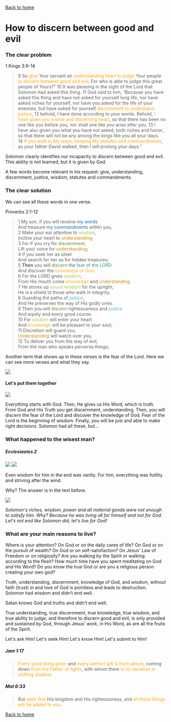 [Back to home](./../index.md)

# How to discern between good and evil

### The clear problem

1 Kings 3:9-14
 >9 So <font color="orange">give</font> Your servant an <font color="orange">understanding heart to judge</font> Your people <font color="orange">to discern between good and evil</font>. For who is able to judge this great people of Yours?”
  10 It was pleasing in the sight of the Lord that Solomon had asked this thing. 11 God said to him, “Because you have asked this thing and have not asked for yourself long life, nor have asked riches for yourself, nor have you asked for the life of your enemies, but have asked for yourself <font color="orange">discernment to understand justice</font>, 12 behold, I have done according to your words. Behold, <font color="orange">I have given you a wise and discerning heart</font>, so that there has been no one like you before you, nor shall one like you arise after you. 13 I have also given you what you have not asked, both riches and honor, so that there will not be any among the kings like you all your days. 14 <font color="orange">If you walk in My ways, keeping My statutes and commandments</font>, as your father David walked, then I will prolong your days.”

Solomon clearly identifies our incapacity to discern between good and evil. This ability is not learned, but it is given by God.

A few words become relevant in his request: give, understanding, discernment, justice, wisdom, statutes and commandments.

### The clear solution
We can see all these words in one verse.

Proverbs 2:1-12
>1 My son, if you will receive <font color="#0070C0">my words</font><br />
And treasure <font color="#0070C0">my commandments</font> within you,<br />
2 Make your ear attentive to <font color="#A2CF49">wisdom</font>,<br />
Incline your heart to <font color="#CF8B03">understanding</font>;<br />
3 For if you cry for <font color="#608F3D">discernment</font>,<br />
Lift your voice for <font color="#CF8B03">understanding</font>;<br />
4 If you seek her as silver<br />
And search for her as for hidden treasures;<br />
5 **Then** you will <font color="#608F3D">discern</font> the <font color="#229E80">fear of the LORD</font><br />
And discover the <font color="#FCB11C">knowledge of God</font>.<br />
6 For the LORD gives <font color="#A2CF49">wisdom</font>;<br />
From His mouth come <font color="#FCB11C">knowledge</font> and <font color="#CF8B03">understanding</font>.<br />
7 He stores up <font color="#A2CF49">sound wisdom</font> for the upright;<br />
He is a shield to those who walk in integrity,<br />
8 Guarding the paths of <font color="#49BBD1">justice</font>,<br />
And He preserves the way of His godly ones.<br />
9 Then you will <font color="#608F3D">discern</font> righteousness and <font color="#49BBD1">justice</font><br />
And equity and every good course.<br />
10 For <font color="#A2CF49">wisdom</font> will enter your heart<br />
And <font color="#FCB11C">knowledge</font> will be pleasant to your soul;<br />
11 Discretion will guard you,<br />
<font color="#CF8B03">Understanding</font> will watch over you,<br />
12 To deliver you from the way of evil,<br />
From the man who speaks perverse things;

Another term that shows up in these verses is the fear of the Lord. Here we can see more verses and what they say.

![](./img/fear-of-the-Lord.png)


#### Let's put them together

![](./img/wisdom-graph.png)

Everything starts with God. Then, He gives us His Word, which is truth. From God and His Truth you get discernment, understanding. Then, you will discern the fear of the Lord and discover the knowledge of God. Fear of the Lord is the beginning of wisdom. Finally, you will be just and able to make right decisions. Solomon had all these, but...

### What happened to the wisest man?
##### Ecclesiastes 2

![](./img/wisdom-ecclesiastes.png)
![](./img/wisdom-vanity.png)

Even wisdom for him in the end was vanity. For him, everything was futility and striving after the wind.

Why? The answer is in the text before.

![](./img/solomon-for-myself.png)

*Solomon's riches, wisdom, power and all material goods were not enough to satisfy him. Why? Because he was living all for himself and not for God. Let's not end like  Solomon did; let's live for God!* 

### What are your main reasons to live?
Where is your attention? On God or on the daily cares of life? On God or on the pursuit of wealth? On God or on self-satisfaction? On Jesus' Law of Freedom or on religiosity? Are you walking by the Spirit or walking according to the flesh? How much time have you spent meditating on God and His Word? Do you know the true God or are you a religious person creating your own god?

Truth, understanding, discernment, knowledge of God, and wisdom, without faith (trust) in and love of God is pointless and leads to destruction. Solomon had wisdom and didn’t end well. 

Satan knows God and truths and didn’t end well. 

True understanding, true discernment, true knowledge, true wisdom, and true ability to judge, and therefore to discern good and evil, is only provided and sustained by God, through Jesus' work, in His Word, as are all the fruits of the Spirit.

Let's ask Him! Let's seek Him! Let's know Him! Let's submit to Him!

##### Jam 1:17 
><font color="orange">Every good thing given</font> and <font color="orange">every perfect gift is from above</font>, coming down <font color="orange">from the Father of lights</font>, with whom there <font color="orange">is no variation or shifting shadow</font>.

##### Mat 6:33
>But <font color="orange">seek first</font> His kingdom and His righteousness, and <font color="orange">all these things will be added to you</font>.


[Back to home](./../index.md)
